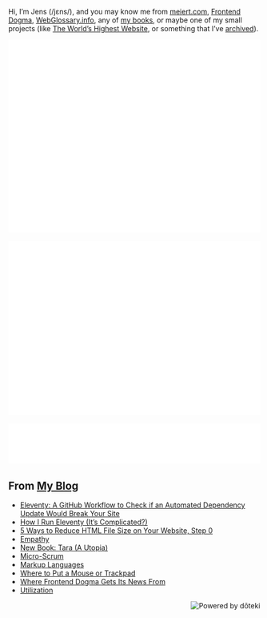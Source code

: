Hi, I’m Jens (/jɛns/), and you may know me from [meiert.com](https://meiert.com/), [Frontend Dogma](https://frontenddogma.com/), [WebGlossary.info](https://webglossary.info/), any of [my books](https://www.goodreads.com/author/list/13623828.Jens_Oliver_Meiert), or maybe one of my small projects (like [The World’s Highest Website](https://worlds-highest-website.com/), or something that I’ve [archived](https://mirrors.meiert.org/)).

<!-- Metrics -->

[![Jens’s stats as per Metrics.](github-metrics.svg)](https://github.com/lowlighter/metrics)

[![Jens’s calendar.](github-metrics.plugin.isocalendar.fullyear.svg)](https://github.com/lowlighter/metrics/blob/master/source/plugins/isocalendar/README.md)

[![Jens’s facts.](github-metrics.plugin.habits.facts.svg)](https://github.com/lowlighter/metrics/blob/master/source/plugins/habits/README.md)

<!-- dōteki -->

<!-- blog start -->
## From [My Blog](https://meiert.com/)

- [Eleventy: A GitHub Workflow to Check if an Automated Dependency Update Would Break Your Site](https://meiert.com/blog/eleventy-github-workflow/)
- [How I Run Eleventy (It’s Complicated?)](https://meiert.com/blog/how-i-run-eleventy/)
- [5 Ways to Reduce HTML File Size on Your Website, Step 0](https://meiert.com/blog/reduce-html-file-size/)
- [Empathy](https://meiert.com/blog/empathy/)
- [New Book: Tara (A Utopia)](https://meiert.com/blog/tara/)
- [Micro-Scrum](https://meiert.com/blog/micro-scrum/)
- [Markup Languages](https://meiert.com/blog/markup-languages/)
- [Where to Put a Mouse or Trackpad](https://meiert.com/blog/mouse-or-trackpad-placement/)
- [Where Frontend Dogma Gets Its News From](https://meiert.com/blog/frontend-dogma-news/)
- [Utilization](https://meiert.com/blog/utilization/)
<!-- blog end -->

<a href="https://doteki.org"><img src="https://img.shields.io/badge/powered_by-d%C5%8Dteki-0?style=flat-square&labelColor=202b2d&color=5E936C" align="right" alt="Powered by dōteki"></a>